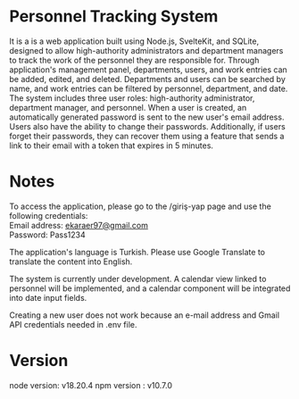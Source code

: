# Personnel Tracking System

It is a is a web application built using Node.js, SvelteKit, and SQLite, designed to allow high-authority administrators and department managers to track the work of the personnel they are responsible for. Through application's management panel, departments, users, and work entries can be added, edited, and deleted. Departments and users can be searched by name, and work entries can be filtered by personnel, department, and date. The system includes three user roles: high-authority administrator, department manager, and personnel. When a user is created, an automatically generated password is sent to the new user's email address. Users also have the ability to change their passwords. Additionally, if users forget their passwords, they can recover them using a feature that sends a link to their email with a token that expires in 5 minutes.

# Notes

To access the application, please go to the /giriş-yap page and use the following credentials:
<br/>
Email address: ekaraer97@gmail.com
<br/>
Password: Pass1234

The application's language is Turkish. Please use Google Translate to translate the content into English.

The system is currently under development. A calendar view linked to personnel will be implemented, and a calendar component will be integrated into date input fields.

Creating a new user does not work because an e-mail address and Gmail API credentials needed in .env file.

# Version

node version: v18.20.4 
npm version : v10.7.0
